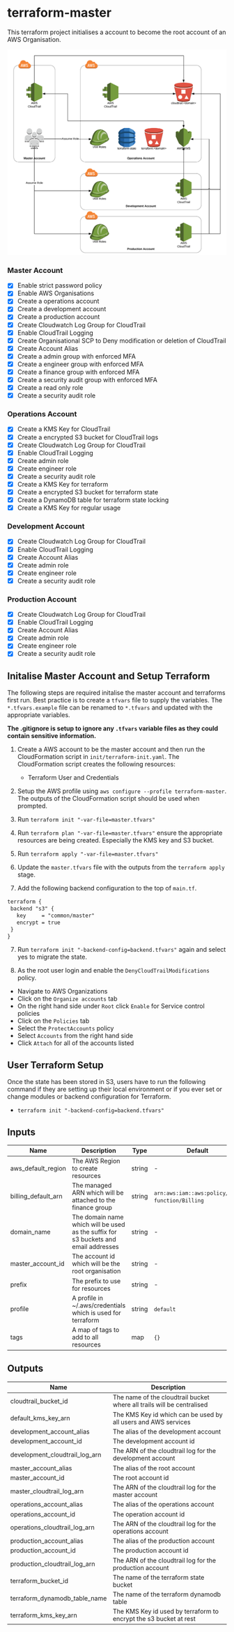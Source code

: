 # terraform-master

This terraform project initialises a account to become the root account of an AWS Organisation.

![architecture](https://raw.githubusercontent.com/bhavikkumar/terraform-master/master/architecture.png)

### Master Account
  - [x] Enable strict password policy
  - [x] Enable AWS Organisations
  - [x] Create a operations account
  - [x] Create a development account
  - [x] Create a production account
  - [X] Create Cloudwatch Log Group for CloudTrail  
  - [x] Enable CloudTrail Logging
  - [x] Create Organisational SCP to Deny modification or deletion of CloudTrail
  - [x] Create Account Alias
  - [x] Create a admin group with enforced MFA
  - [x] Create a engineer group with enforced MFA
  - [x] Create a finance group with enforced MFA
  - [x] Create a security audit group with enforced MFA
  - [x] Create a read only role
  - [x] Create a security audit role

### Operations Account
  - [x] Create a KMS Key for CloudTrail
  - [x] Create a encrypted S3 bucket for CloudTrail logs
  - [X] Create Cloudwatch Log Group for CloudTrail   
  - [x] Enable CloudTrail Logging
  - [x] Create admin role
  - [x] Create engineer role
  - [x] Create a security audit role
  - [x] Create a KMS Key for terraform
  - [x] Create a encrypted S3 bucket for terraform state
  - [x] Create a DynamoDB table for terraform state locking
  - [x] Create a KMS Key for regular usage

### Development Account
  - [X] Create Cloudwatch Log Group for CloudTrail  
  - [x] Enable CloudTrail Logging
  - [x] Create Account Alias
  - [x] Create admin role
  - [x] Create engineer role
  - [x] Create a security audit role

### Production Account
  - [X] Create Cloudwatch Log Group for CloudTrail
  - [x] Enable CloudTrail Logging
  - [x] Create Account Alias
  - [x] Create admin role
  - [x] Create engineer role
  - [x] Create a security audit role

## Initalise Master Account and Setup Terraform

The following steps are required initalise the master account and terraforms first run. Best practice is to create a `tfvars` file to supply the variables. The `*.tfvars.example` file can be renamed to `*.tfvars` and updated with the appropriate variables.

**The .gitignore is setup to ignore any `.tfvars` variable files as they could contain sensitive information.**

1. Create a AWS account to be the master account and then run the CloudFormation script in `init/terraform-init.yaml`. The CloudFormation script creates the following resources:
    * Terraform User and Credentials

2. Setup the AWS profile using `aws configure --profile terraform-master`. The outputs of the CloudFormation script should be used when prompted.

3. Run `terraform init "-var-file=master.tfvars"`

3. Run `terraform plan "-var-file=master.tfvars"` ensure the appropriate resources are being created. Especially the KMS key and S3 bucket.

4. Run `terraform apply "-var-file=master.tfvars"`

5. Update the `master.tfvars` file with the outputs from the `terraform apply` stage.

6. Add the following backend configuration to the top of `main.tf`.

```
terraform {
 backend "s3" {
   key     = "common/master"
   encrypt = true
 }
}
```

7. Run `terraform init "-backend-config=backend.tfvars"` again and select yes to migrate the state.

8. As the root user login and enable the `DenyCloudTrailModifications` policy.
  * Navigate to AWS Organizations
  * Click on the `Organize accounts` tab
  * On the right hand side under `Root` click `Enable` for Service control policies
  * Click on the `Policies` tab
  * Select the `ProtectAccounts` policy
  * Select `Accounts` from the right hand side
  * Click `Attach` for all of the accounts listed

## User Terraform Setup
Once the state has been stored in S3, users have to run the following command if they are setting up their local environment or if you ever set or change modules or backend configuration for Terraform.
 * `terraform init "-backend-config=backend.tfvars"`

## Inputs
Name | Description | Type | Default | Required
---- | ----------- | ---- | ------- | --------
aws_default_region | The AWS Region to create resources | string | - | yes
billing_default_arn |  The managed ARN which will be attached to the finance group | string | `arn:aws:iam::aws:policy/job-function/Billing` | no
domain_name | The domain name which will be used as the suffix for s3 buckets and email addresses | string | - | yes
master_account_id | The account id which will be the root organisation | string | - | yes
prefix | The prefix to use for resources | string | - | yes
profile | A profile in ~/.aws/credentials which is used for terraform | string | `default` | no
tags | A map of tags to add to all resources | map | `{}` | no

## Outputs
Name | Description
---- | -----------
cloudtrail_bucket_id | The name of the cloudtrail bucket where all trails will be centralised
default_kms_key_arn | The KMS Key id which can be used by all users and AWS services
development_account_alias | The alias of the development account
development_account_id | The development account id
development_cloudtrail_log_arn | The ARN of the cloudtrail log for the development account
master_account_alias | The alias of the root account
master_account_id | The root account id
master_cloudtrail_log_arn | The ARN of the cloudtrail log for the master account
operations_account_alias | The alias of the operations account
operations_account_id | The operation account id
operations_cloudtrail_log_arn | The ARN of the cloudtrail log for the operations account
production_account_alias | The alias of the production account
production_account_id | The production account id
production_cloudtrail_log_arn | The ARN of the cloudtrail log for the production account
terraform_bucket_id | The name of the terraform state bucket
terraform_dynamodb_table_name | The name of the terraform dynamodb table
terraform_kms_key_arn | The KMS Key id used by terraform to encrypt the s3 bucket at rest
